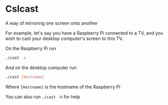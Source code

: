 # Cslcast
A way of mirroring one screen onto another

For example, let's say you have a Raspberry Pi connected to a TV, and you wish to cast your desktop computer's screen to this TV.

On the Raspberry Pi run
```bash
./cast -s
```

And on the desktop computer run
```bash
./cast [Hostname]
```
Where `[Hostname]` is the hostname of the Raspberry Pi

You can also run `./cast -h` for help
